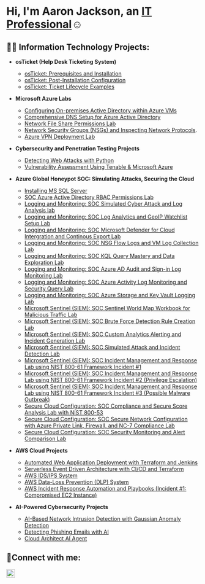 <h1>Hi, I'm Aaron Jackson, an <a href="https://linkedin.com/in/Josh">IT Professional</a>☺</h1>

<h2>👨‍💻 Information Technology Projects:</h2>

- <b>osTicket (Help Desk Ticketing System)</b>
  - [osTicket: Prerequisites and Installation](https://github.com/Aaron504/OsTicketLab1)
  - [osTicket: Post-Installation Configuration](https://github.com/Aaron504/osTicket-Post-Installation-Lab)
  - [osTicket: Ticket Lifecycle Examples](https://github.com/Aaron504/Ticket-Lifecycle-Lab)

- <b>Microsoft Azure Labs</b>
  - [Configuring On-premises Active Directory within Azure VMs](https://github.com/Aaron504/On-premises-Active-Directory-Deployed-in-the-Cloud-Azure-)
  - [Comprehensive DNS Setup for Azure Active Directory](https://github.com/Aaron504/Comprehensive-DNS-Setup-for-Azure-AD)
  - [Network File Share Permissions Lab](https://github.com/Aaron504/Network-File-Share-Permissions-Lab)
  - [Network Security Groups (NSGs) and Inspecting Network Protocols](https://github.com/Aaron504/Network-Security-Groups-NSGs-and-Inspecting-Traffic-Between-Azure-Virtual-Machines).
  - [Azure VPN Deployment Lab](https://github.com/Aaron504/Azure-VPN-Deployment-Lab)

- <b>Cybersecurity and Penetration Testing Projects</b>
  - [Detecting Web Attacks with Python](https://github.com/Aaron504/Detecting-Web-Attacks-with-Python/blob/main/README.md)
  - [Vulnerability Assessment Using Tenable & Microsoft Azure](https://github.com/Aaron504/Cloud-VM-Vulnerability-Assessment-Using-Tenable-Microsoft-Azure/blob/main/README.md)

- <b>Azure Global Honeypot SOC: Simulating Attacks, Securing the Cloud</b>
  - [Installing MS SQL Server](https://github.com/Aaron504/Installing-MS-SQL-Server)
  - [SOC Azure Active Directory RBAC Permissions Lab](https://github.com/Aaron504/SOC-Azure-Active-Directory-RBAC-Permissions-Lab)
  - [Logging and Monitoring: SOC Simulated Cyber Attack and Log Analysis lab](https://github.com/Aaron504/SOC-Simulated-Cyber-Attack-and-Log-Analysis-Lab)
  - [Logging and Monitoring: SOC Log Analytics and GeoIP Watchlist Setup Lab](https://github.com/Aaron504/SOC-Log-Analytics-and-GeoIP-Watchlist-Setup-Lab/blob/main/README.md)
  - [Logging and Monitoring: SOC Microsoft Defender for Cloud Intergration and Continous Export Lab](https://github.com/Aaron504/SOC-Microsoft-Defender-for-Cloud-Integration-and-Continuous-Export-Lab/blob/main/README.md)
  - [Logging and Monitoring: SOC NSG Flow Logs and VM Log Collection Lab](https://github.com/Aaron504/SOC-NSG-Flow-Logs-and-VM-Log-Collection-Lab)
  - [Logging and Monitoring: SOC KQL Query Mastery and Data Exploration Lab](https://github.com/Aaron504/SOC-KQL-Query-Mastery-and-Data-Exploration-Lab)
  - [Logging and Monitoring: SOC Azure AD Audit and Sign-in Log Monitoring Lab](https://github.com/Aaron504/SOC-Azure-AD-Audit-and-Sign-In-Log-Monitoring-Lab)
  - [Logging and Monitoring: SOC Azure Activity Log Monitoring and Security Query Lab](https://github.com/Aaron504/SOC-Azure-Activity-Log-Monitoring-and-Security-Query-Lab)
  - [Logging and Monitoring: SOC Azure Storage and Key Vault Logging Lab](https://github.com/Aaron504/SOC-Azure-Storage-and-Key-Vault-Logging-Lab)
  - [Microsoft Sentinel (SIEM): SOC Sentinel World Map Workbook for Malicious Traffic Lab](https://github.com/Aaron504/SOC-Sentinel-World-Map-Workbook-for-Malicious-Traffic-Lab)
  - [Microsoft Sentinel (SIEM): SOC Brute Force Detection Rule Creation Lab](https://github.com/Aaron504/SOC-Brute-Force-Detection-Rule-Creation-Lab)
  - [Microsoft Sentinel (SIEM): SOC Custom Analytics Alerting and Incident Generation Lab](https://github.com/Aaron504/SOC-Custom-Analytics-Alerting-and-Incident-Generation-Lab)
  - [Microsoft Sentinel (SIEM): SOC Simulated Attack and Incident Detection Lab](https://github.com/Aaron504/SOC-Simulated-Attack-and-Incident-Detection-Lab)
  - [Microsoft Sentinel (SIEM): SOC Incident Management and Response Lab using NIST 800-61 Framework Incident #1](https://github.com/Aaron504/SOC-Incident-Management-and-Response-Lab-using-NIST-800-61-Framework)
  - [Microsoft Sentinel (SIEM): SOC Incident Management and Response Lab using NIST 800-61 Framework Incident #2 (Privilege Escalation)](https://github.com/Aaron504/SOC-Incident-Management-and-Response-Lab-using-NIST-800-61-Framework-Privilege-Escalation-)
  - [Microsoft Sentinel (SIEM): SOC Incident Management and Response Lab using NIST 800-61 Framework Incident #3 (Possible Malware Outbreak)](https://github.com/Aaron504/SOC-Incident-Management-and-Response-Lab-using-NIST-800-61-Framework-Possible-Malware-Outbreak-)
  - [Secure Cloud Configuration: SOC Compliance and Secure Score Analysis Lab with NIST 800-53](https://github.com/Aaron504/SOC-Compliance-and-Secure-Score-Analysis-Lab-with-NIST-800-53)
  - [Secure Cloud Configuration: SOC Secure Network Configuration with Azure Private Link, Firewall, and NC-7 Compliance Lab](https://github.com/Aaron504/SOC-Secure-Network-Configuration-with-Azure-Private-Link-Firewall-and-NC-7-Compliance-Lab)
  - [Secure Cloud Configuration: SOC Security Monitoring and Alert Comparison Lab](https://github.com/Aaron504/SOC-Security-Monitoring-and-Alert-Comparison-Lab)
  

- <b>AWS Cloud Projects</b>
  - [Automated Web Application Deployment with Terraform and Jenkins](https://github.com/Aaron504/Automated-Web-Application-Deployment-with-Terraform-and-Jenkins)
  - [Serverless Event Driven Architecture with CI/CD and Terraform](https://github.com/Aaron504/Serverless-Event-Driven-Architecture-with-CI-CD)
  - [AWS IDS/IPS System](https://github.com/Aaron504/AWS-IDS-IPS-EDR-System)
  - [AWS Data-Loss Prevention (DLP) System](https://github.com/Aaron504/AWS-DLP-System)
  - [AWS Incident Response Automation and Playbooks (Incident #1: Compromised EC2 Instance)](https://github.com/Aaron504/AWS-Incident-Response-Playbooks-and-Automation)

- <b>AI-Powered Cybersecurity Projects</b>
  - [AI-Based Network Intrusion Detection with Gaussian Anomaly Detection](https://github.com/Aaron504/Network-Anomaly-Detection-using-AI)
  - [Detecting Phishing Emails with AI](https://github.com/Aaron504/Detecting-Phishing-Emails-with-AI/blob/main/README.md)
  - [Cloud Architect AI Agent](https://github.com/Aaron504/AI-Cloud-Architect-Agent/blob/main/README.md)

<h2>🤳Connect with me:</h2>

[<img align="left" alt="Josh | LinkedIn" width="22px" src="https://cdn.jsdelivr.net/npm/simple-icons@v3/icons/linkedin.svg" />][linkedin]



[linkedin]: https://linkedin.com/in/Josh
